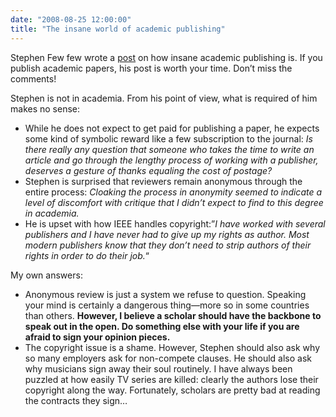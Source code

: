 ```yaml
---
date: "2008-08-25 12:00:00"
title: "The insane world of academic publishing"
---
```




Stephen Few few wrote a [post](http://www.perceptualedge.com/blog/?p=264) on how insane academic publishing is. If you publish academic papers, his post is worth your time. Don&rsquo;t miss the comments!

Stephen is not in academia. From his point of view, what is required of him makes no sense:

- While he does not expect to get paid for publishing a paper, he expects some kind of symbolic reward like a few subscription to the journal: <em>Is there really any question that someone who takes the time to write an article and go through the lengthy process of working with a publisher, deserves a gesture of thanks equaling the cost of postage?</em>
- Stephen is surprised that reviewers remain anonymous through the entire process: <em>Cloaking the process in anonymity seemed to indicate a level of discomfort with critique that I didn&rsquo;t expect to find to this degree in academia.</em>
- He is upset with how IEEE handles copyright:&rdquo;<em>I have worked with several publishers and I have never had to give up my rights as author. Most modern publishers know that they don&rsquo;t need to strip authors of their rights in order to do their job.</em>&ldquo;


My own answers:

- Anonymous review is just a system we refuse to question. Speaking your mind is certainly a dangerous thing&mdash;more so in some countries than others. __However, I believe a scholar should have the backbone to speak out in the open. Do something else with your life if you are afraid to sign your opinion pieces.__
- The copyright issue is a shame. However, Stephen should also ask why so many employers ask for non-compete clauses. He should also ask why musicians sign away their soul routinely. I have always been puzzled at how easily TV series are killed: clearly the authors lose their copyright along the way. Fortunately, scholars are pretty bad at reading the contracts they sign&hellip;


